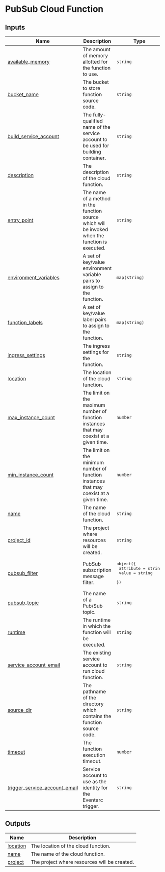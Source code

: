 # PubSub Cloud Function

<!-- BEGINNING OF PRE-COMMIT-TERRAFORM DOCS HOOK -->
## Inputs

| Name | Description | Type | Default | Required |
|------|-------------|------|---------|:--------:|
| <a name="input_available_memory"></a> [available\_memory](#input\_available\_memory) | The amount of memory allotted for the function to use. | `string` | `"256M"` | no |
| <a name="input_bucket_name"></a> [bucket\_name](#input\_bucket\_name) | The bucket to store function source code. | `string` | `""` | no |
| <a name="input_build_service_account"></a> [build\_service\_account](#input\_build\_service\_account) | The fully-qualified name of the service account to be used for building container. | `string` | `null` | no |
| <a name="input_description"></a> [description](#input\_description) | The description of the cloud function. | `string` | `"Processes events."` | no |
| <a name="input_entry_point"></a> [entry\_point](#input\_entry\_point) | The name of a method in the function source which will be invoked when the function is executed. | `string` | n/a | yes |
| <a name="input_environment_variables"></a> [environment\_variables](#input\_environment\_variables) | A set of key/value environment variable pairs to assign to the function. | `map(string)` | `{}` | no |
| <a name="input_function_labels"></a> [function\_labels](#input\_function\_labels) | A set of key/value label pairs to assign to the function. | `map(string)` | `{}` | no |
| <a name="input_ingress_settings"></a> [ingress\_settings](#input\_ingress\_settings) | The ingress settings for the function. | `string` | `"ALLOW_INTERNAL_ONLY"` | no |
| <a name="input_location"></a> [location](#input\_location) | The location of the cloud function. | `string` | n/a | yes |
| <a name="input_max_instance_count"></a> [max\_instance\_count](#input\_max\_instance\_count) | The limit on the maximum number of function instances that may coexist at a given time. | `number` | `1` | no |
| <a name="input_min_instance_count"></a> [min\_instance\_count](#input\_min\_instance\_count) | The limit on the minimum number of function instances that may coexist at a given time. | `number` | `null` | no |
| <a name="input_name"></a> [name](#input\_name) | The name of the cloud function. | `string` | n/a | yes |
| <a name="input_project_id"></a> [project\_id](#input\_project\_id) | The project where resources will be created. | `string` | n/a | yes |
| <a name="input_pubsub_filter"></a> [pubsub\_filter](#input\_pubsub\_filter) | PubSub subscription message filter. | <pre>object({<br>    attribute = string<br>    value     = string<br>  })</pre> | n/a | yes |
| <a name="input_pubsub_topic"></a> [pubsub\_topic](#input\_pubsub\_topic) | The name of a Pub/Sub topic. | `string` | n/a | yes |
| <a name="input_runtime"></a> [runtime](#input\_runtime) | The runtime in which the function will be executed. | `string` | `"nodejs18"` | no |
| <a name="input_service_account_email"></a> [service\_account\_email](#input\_service\_account\_email) | The existing service account to run cloud function. | `string` | `""` | no |
| <a name="input_source_dir"></a> [source\_dir](#input\_source\_dir) | The pathname of the directory which contains the function source code. | `string` | n/a | yes |
| <a name="input_timeout"></a> [timeout](#input\_timeout) | The function execution timeout. | `number` | `540` | no |
| <a name="input_trigger_service_account_email"></a> [trigger\_service\_account\_email](#input\_trigger\_service\_account\_email) | Service account to use as the identity for the Eventarc trigger. | `string` | `null` | no |

## Outputs

| Name | Description |
|------|-------------|
| <a name="output_location"></a> [location](#output\_location) | The location of the cloud function. |
| <a name="output_name"></a> [name](#output\_name) | The name of the cloud function. |
| <a name="output_project"></a> [project](#output\_project) | The project where resources will be created. |
<!-- END OF PRE-COMMIT-TERRAFORM DOCS HOOK -->
